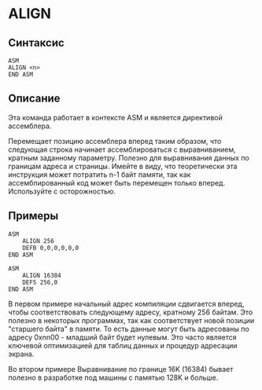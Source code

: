 # ALIGN

## Синтаксис 

```
ASM
ALIGN <n>
END ASM
``` 

## Описание

Эта команда работает в контексте ASM и является директивой ассемблера.

Перемещает позицию ассемблера вперед таким образом, что следующая строка начинает ассемблироваться с выравниванием, кратным заданному параметру. Полезно для выравнивания данных по границам адреса и страницы. Имейте в виду, что теоретически эта инструкция может потратить n-1 байт памяти, так как ассемблированный код может быть перемещен только вперед. Используйте с осторожностью.

## Примеры

```
ASM
	ALIGN 256
	DEFB 0,0,0,0,0,0
END ASM
```

```
ASM
	ALIGN 16384
	DEFS 256,0
END ASM
```

В первом примере начальный адрес компиляции сдвигается вперед, чтобы соответствовать следующему адресу, кратному 256 байтам. Это полезно в некоторых программах, так как соответствует новой позиции "старшего байта" в памяти. То есть данные могут быть адресованы по адресу 0xnn00 - младший байт будет нулевым. Это часто является ключевой оптимизацией для таблиц данных и процедур адресации экрана.

Во втором примере Выравнивание по границе 16K (16384) бывает полезно в разработке под машины с памятью 128K и больше.
